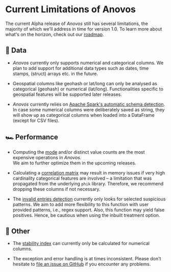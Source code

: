 # Current Limitations of Anovos

The current Alpha release of _Anovos_ still has several limitations, the majority of which we'll address
in time for version 1.0. To learn more about what's on the horizon, check out our [roadmap](roadmap.md).
 
## 🔣 Data
- _Anovos_ currently only supports numerical and categorical columns.
  We plan to add support for additional data types such as dates, time stamps, (struct) arrays etc.
in the future.

- Geospatial columns like geohash or lat/long can only be analysed as categorical (geohash)
  or numerical (lat/long). Functionalities specific to geospatial features will be supported later releases.

- _Anovos_ currently relies on [Apache Spark's automatic schema detection](https://spark.apache.org/docs/2.2.1/sql-programming-guide.html#inferring-the-schema-using-reflection).
  In case some numerical columns were deliberately saved as string, they will show up as categorical columns when
  loaded into a DataFrame (except for CSV files).

## 🏎 Performance 
- Computing the [mode](../api/anovos/data_analyzer/stats_generator.md#measures_of_centraltendency) and/or 
  distinct value counts are the most expensive operations in _Anovos_.  
  We aim to further optimize them in the upcoming releases.

- Calculating a [correlation matrix](../api/anovos/data_analyzer/association_evaluator.md#correlation_matrix)
  may result in memory issues if very high cardinality categorical features are involved – a limitation that was
  propagated from the underlying `phik` library. Therefore, we recommend dropping these columns if not necessary.

- The [invalid entries detection](../api/anovos/quality_checker.md#invalidentries_detection)
  currently only looks for selected suspicious patterns. We aim to add more flexibility to this function with user
  provided patterns, i.e., regex support.
  Also, this function may yield false positives. Hence, be cautious when using the inbuilt treatment option.

## 🔩 Other
- The [stability index](../api/anovos/data_drift/drift_detector.md#stabilityindex_computation)
  can currently only be calculated for numerical columns.

- The exception and error handling is at times inconsistent. Please don't hesitate to
  [file an issue on GitHub](https://github.com/anovos/anovos/issues) if you encounter any problems.
